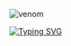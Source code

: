 <!--
**yongjooMoon/yongjooMoon** is a ✨ _special_ ✨ repository because its `README.md` (this file) appears on your GitHub profile.

Here are some ideas to get you started:

- 🔭 I’m currently working on ...
- 🌱 I’m currently learning ...
- 👯 I’m looking to collaborate on ...
- 🤔 I’m looking for help with ...
- 💬 Ask me about ...
- 📫 How to reach me: ...
- 😄 Pronouns: ...
- ⚡ Fun fact: ...
-->

![venom](https://capsule-render.vercel.app/api?type=venom&height=200&text=Welcome&nbsp;to&nbsp;yongjooMoon&nbsp;GitHub&fontSize=45&color=0:8871e5,100:b678c4&stroke=b678c4)

[![Typing SVG](https://readme-typing-svg.demolab.com/?lines=I+am+Back+End+Developer;I'm+studying+from+the+front+to+the+backend.&size=30&color=red)](https://git.io/typing-svg)
